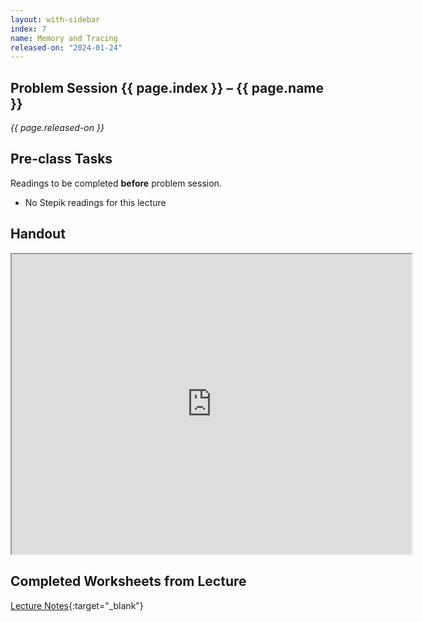 ```yaml
---
layout: with-sidebar
index: 7
name: Memory and Tracing
released-on: "2024-01-24"
---
```


## Problem Session {{ page.index }} – {{ page.name }}

_{{ page.released-on }}_

## Pre-class Tasks

Readings to be completed **before** problem session.

- No Stepik readings for this lecture

## Handout

<iframe src="https://drive.google.com/file/d/1BOgVlPld2bXTItD5vSJ81K0BpYxRRPNz/preview" width="640" height="480" allow="autoplay"></iframe>

## Completed Worksheets from Lecture

[Lecture Notes](https://drive.google.com/drive/folders/1wXalJ3csmpW2OPbw1VLXAKVJHB3HJHXF?usp=sharing){:target="_blank"}